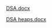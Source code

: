 [DSA.docx](https://github.com/user-attachments/files/17791106/DSA.docx)


[DSA heaps.docx](https://github.com/user-attachments/files/17895958/DSA.heaps.docx)
